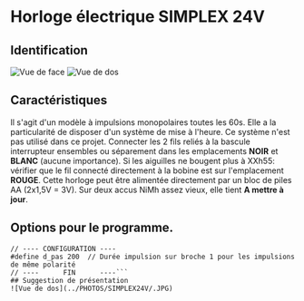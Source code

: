 # Horloge électrique SIMPLEX 24V
## Identification
![Vue de face](../PHOTOS/SIMPLEX24V/.JPG)
![Vue de dos](../PHOTOS/SIMPLEX24V/.JPG)
## Caractéristiques
Il s'agit d'un modèle à impulsions monopolaires toutes les 60s.
Elle a la particularité de disposer d'un système de mise à l'heure. Ce système n'est pas utilisé dans ce projet.
Connecter les 2 fils reliés à la bascule interrupteur ensembles ou séparement dans les emplacements **NOIR** et **BLANC** (aucune importance).
Si les aiguilles ne bougent plus à XXh55: vérifier que le fil connecté directement à la bobine est sur l'emplacement **ROUGE**.
Cette horloge peut être alimentée directement par un bloc de piles AA (2x1,5V = 3V). Sur deux accus NiMh assez vieux, elle tient **A mettre à jour**.
## Options pour le programme.
```
// ---- CONFIGURATION ----
#define d_pas 200  // Durée impulsion sur broche 1 pour les impulsions de même polarité
// ----      FIN      ----```
## Suggestion de présentation
![Vue de dos](../PHOTOS/SIMPLEX24V/.JPG)

